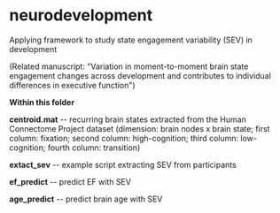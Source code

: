 # neurodevelopment

Applying framework to study state engagement variability (SEV) in development 

(Related manuscript: "Variation in moment-to-moment brain state engagement changes across development and contributes to individual differences in executive function")

**Within this folder**

**centroid.mat** -- recurring brain states extracted from the Human Connectome Project dataset (dimension: brain nodes x brain state; first column: fixation; second column: high-cognition; third column: low-cognition; fourth column: transition)

**extact_sev** -- example script extracting SEV from participants 

**ef_predict** -- predict EF with SEV

**age_predict** -- predict brain age with SEV



